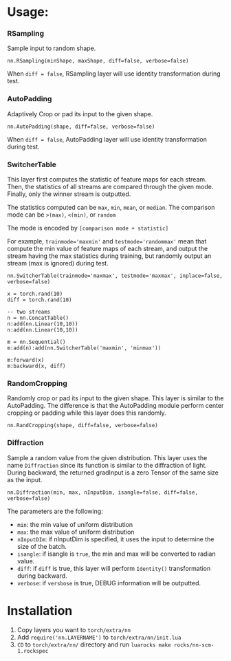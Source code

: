 
# Usage:

### RSampling

Sample input to random shape.

```
nn.RSampling(minShape, maxShape, diff=false, verbose=false)
```

When `diff = false`, RSampling layer will use identity transformation during test.

### AutoPadding

Adaptively Crop or pad its input to the given shape.

```
nn.AutoPadding(shape, diff=false, verbose=false)
```

When `diff = false`, AutoPadding layer will use identity transformation during test.

### SwitcherTable

This layer first computes the statistic of feature maps for each stream. 
Then, the statistics of all streams are compared through the given mode.
Finally, only the winner stream is outputted.

The statistics computed can be `max`, `min`, `mean`, or `median`.
The comparison mode can be `>(max)`, `<(min)`, or `random`

The mode is encoded by `[comparison mode + statistic]`

For example, `trainmode='maxmin'` and `testmode='randommax'` mean that compute the min value of feature maps of each stream,
and output the stream having the max statistics during training, but randomly output an stream (max is ignored) during test.

```
nn.SwitcherTable(trainmode='maxmax', testmode='maxmax', inplace=false, verbose=false)
```

```
x = torch.rand(10)
diff = torch.rand(10)

-- two streams
n = nn.ConcatTable()
n:add(nn.Linear(10,10))
n:add(nn.Linear(10,10))

m = nn.Sequential()
m:add(n):add(nn.SwitcherTable('maxmin', 'minmax'))

m:forward(x)
m:backward(x, diff)
```

### RandomCropping

Randomly crop or pad its input to the given shape. This layer is similar to the AutoPadding. The difference is that the AutoPadding module perform center cropping or padding while this layer does this randomly.

```
nn.RandCropping(shape, diff=false, verbose=false)
```

### Diffraction

Sample a random value from the given distribution. This layer uses the name `Diffraction` since its function is similar to the diffraction of light. During backward, the returned gradInput is a zero Tensor of the same size as the input.

```
nn.Diffraction(min, max, nInputDim, isangle=false, diff=false, verbose=false)
```
The parameters are the following:
  * `min`: the min value of uniform distribution 
  * `max`: the max value of uniform distribution
  * `nInputDIm`: if nInputDim is specified, it uses the input to determine the size of the batch.
  * `isangle`: if isangle is `true`, the min and max will be converted to radian value.
  * `diff`: if `diff` is true, this layer will perform `Identity()` transformation during backward.
  * `verbose`: if `versbose` is true, DEBUG information will be outputted.

# Installation

1. Copy layers you want to `torch/extra/nn`
2. Add `require('nn.LAYERNAME')` to `torch/extra/nn/init.lua`
3. `CD` to `torch/extra/nn/` directory and run `luarocks make rocks/nn-scm-1.rockspec`
